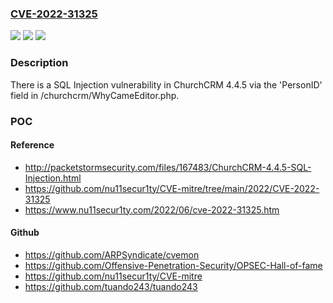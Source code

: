### [CVE-2022-31325](https://cve.mitre.org/cgi-bin/cvename.cgi?name=CVE-2022-31325)
![](https://img.shields.io/static/v1?label=Product&message=n%2Fa&color=blue)
![](https://img.shields.io/static/v1?label=Version&message=n%2Fa&color=blue)
![](https://img.shields.io/static/v1?label=Vulnerability&message=n%2Fa&color=brighgreen)

### Description

There is a SQL Injection vulnerability in ChurchCRM 4.4.5 via the 'PersonID' field in /churchcrm/WhyCameEditor.php.

### POC

#### Reference
- http://packetstormsecurity.com/files/167483/ChurchCRM-4.4.5-SQL-Injection.html
- https://github.com/nu11secur1ty/CVE-mitre/tree/main/2022/CVE-2022-31325
- https://www.nu11secur1ty.com/2022/06/cve-2022-31325.htm

#### Github
- https://github.com/ARPSyndicate/cvemon
- https://github.com/Offensive-Penetration-Security/OPSEC-Hall-of-fame
- https://github.com/nu11secur1ty/CVE-mitre
- https://github.com/tuando243/tuando243

